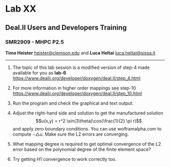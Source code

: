 #  Lab XX
## Deal.II Users and Developers Training 
### SMR2909 - MHPC P2.5

**Timo Heister** <heister@clemson.edu> 
and
**Luca Heltai** <luca.heltai@sissa.it>

* * * * *


1.  The topic of this lab session is a modified version of step-4 made
    available for you as **lab-6**\
    <https://www.dealii.org/developer/doxygen/deal.II/step_4.html>

2.  For more information in higher order mappings see step-10\
    <https://www.dealii.org/developer/doxygen/deal.II/step_10.html>

3.  Run the program and check the graphical and text output.

4.  Adjust the right-hand side and solution to get the manufactured
    solution $$u(x,y) = r^2 \sin(3\theta)\cos(\frac{1}{2} \pi r)$$ and
    apply zero boundary conditions. You can use wolframalpha.com to
    compute $- \triangle u$. Make sure the L2 errors are converging.

5.  What mapping degree is required to get optimal convergence of the L2
    error based on the polynomial degree of the finite element space?

6.  Try getting H1 convergence to work correctly too.



